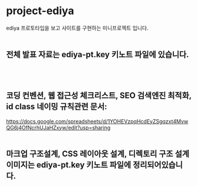 # project-ediya
ediya 프로토타입을 보고 사이트를 구현하는 미니프로젝트 입니다.
<br><br>
## 전체 발표 자료는 ediya-pt.key 키노트 파일에 있습니다.
<br><br>
## 코딩 컨벤션, 웹 접근성 체크리스트, SEO 검색엔진 최적화, id class 네이밍 규칙관련 문서: <br>
https://docs.google.com/spreadsheets/d/1YOHEVzpqHcdEyZSgqzxt4MvwQG6j4OfNcrhUJaHZxyw/edit?usp=sharing
<br><br>
## 마크업 구조설계, CSS 레이아웃 설계, 디렉토리 구조 설계 이미지는 ediya-pt.key 키노트 파일에 정리되어있습니다.
